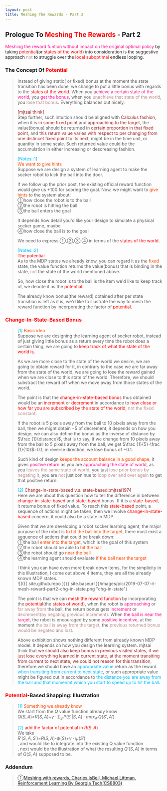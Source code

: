 ```yaml
---
layout: post
title: Meshing The Rewards - Part 2
---
```


## Prologue To <font color="Red">Meshing The Rewards</font> - Part 2
<p class="message">
<font color="DeepPink">Meshing the reward funtion without impact on the original optimal policy</font> by taking <font color="Red">potential</font>(or <font color="Red">states of the world</font>) into consideration is the suggestive approach <font color="RosyBrown">not</font> to struggle over the <font color="Red">local suboptimal</font> endless looping.  
</p>

### The Concept Of <font color="Red">Potential</font>
>Instead of giving static( or fixed) bonus at the moment the state transition has been done, we change to put a little bonus with regards to the <font color="Red">states of the world</font>.  When you <font color="DeepPink">achieve a certain state of the world</font>, you <font color="DeepPink">get the bonus</font>, when you <font color="RosyBrown">unachieve that state of the world</font>, you <font color="RosyBrown">lose that bonus</font>.  Everything balances out nicely.  
>
><font color="Brown">[mjtsai think]</font>  
>Step further, such intuition should be aligned with <font color="Brown">Calculus fashion</font>, when it is <font color="Brown">in some fixed point</font> and <font color="Brown">approaching to the target</font>, the value(bonus) should be returned in <font color="Brown">certain proportion in that fixed point</font>, and <font color="Brown">this return value varies with respect to per changing from one distincet fixed point to its next</font>, might be in the time unit, or quantity in some scale.  Such returned value could be the accumulation in either increasing or descreasing fashion.  
>
><font color="DeepSkyBlue">[Notes::1]</font>  
><font color="OrangeRed">We want to give hints</font>  
>Suppose we are design a system of learning agent to make the socker robot to kick the ball into the door.  
>
>If we follow up the prior post, the existing official reward function would give us $+100$ for scoring the goal.  Now, we might want to <font color="OrangeRed">give hints</font> to the system about:  
>&#10112;how close the robot is to the ball  
>&#10113;the robot is hitting the ball  
>&#10114;the ball enters the goal
>  
>It depends how detail you'd like your design to simulate a physical socker game, maybe  
>&#10115;how close the ball is to the goal  
>
>We need to express &#10112;,&#10113;,&#10114;,&#10115; in terms of the <font color="Red">states of the world</font>.  
>
><font color="DeepSkyBlue">[Notes::2]</font>  
><font color="Red">The potential</font>  
>As to the MDP states we already know, you can regard it as the <font color="OrangeRed">fixed</font> state, the value function returns the value(bonus) that is binding in the state, <font color="RosyBrown">not</font> the state of the world mentioned above.  
>
>So, how close the robot is to the ball is the item we'd like to keep track of, we denote it as the <font color="Red">potential</font>.  
>
>The already know bonus(the reward) obtained after per state transition is left as it is, we'd like to illustrate the way to mesh the reward function by incorporating the factor of <font color="Red">potential</font>.  

### <font color="Red">Change-In-State-Based Bonus</font>
><font color="DeepSkyBlue">[1]</font>
><font color="OrangeRed">Basic idea</font>  
>Suppose we are designing the learning agent of socker robot, instead of just giving little bonus as a return every time the robot does a certain thing, we are going to <font color="Red">keep track of what the state of the world is</font>.  
>
>As we are more close to the state of the world we desire, we are going to obtain reward for it, in contrary to the case we are far away from the state of the world, we are going to lose the reward gained when we are close to this state of the world.  Therefore, we should substract the reward off when we move away from those states of the world.  
>
>The point is that the <font color="Red">change-in-state-based bonus</font> thus obtained would be an <font color="Red">increment</font> or <font color="Red">decrement</font> in accordance to <font color="Red">how close or how far you are subscribed by the state of the world</font>, <font color="RosyBrown">not the fixed constant</font>.  
>
>If the robot is 5 pixels away from the ball to 10 pixels away from the ball, then we might obtain $-5$ of decrement, it depends on how you design, we can also define the bonus as the inverse of distance by $\frac {1}{distance}$, that is to say, if we change from 10 pixels away from the ball to 5 pixels away from the ball, we get $\frac {1}{5}-\frac {1}{10}$=$0.1$; in reverse direction, we lose bonus of $-0.1$.  
>
>Such kind of design <font color="OrangeRed">keeps the account balance in a good shape</font>, it gives <font color="DeepPink">positive return</font> as you are <font color="DeepPink">approaching the state of world</font>, as you <font color="RosyBrown">leaves the same state of world</font>, you just <font color="RosyBrown">lose prior bonus by negating it</font>,  you are <font color="RosyBrown">not</font> just coninue to <font color="RosyBrown">loop over and over again</font> to get that positive return.  
>
><font color="DeepSkyBlue">[2]</font>
><font color="Brown">Change-in-state-based v.s. state-based::mjtsai1974</font>  
>Here we are about this question how to tell the difference in between <font color="Red">change-in-state-based</font> and <font color="Red">state-based</font> bonus.  If it is a <font color="Red">state-based</font>, it returns bonus of fixed value.  To reach this <font color="Red">state-based</font> point, a sequence of actions might be taken, then we involve <font color="Red">change-in-state-based</font> concern, it could also be a state in MDP.  
>
>Given that we are developing a robot socker learning agent, the major purpose of the robot is <font color="OrangeRed">to hit the ball into the target</font>, there must exist a sequence of actions that could be break down:  
>&#10112;the ball <font color="OrangeRed">enter into the target</font>, which is the goal of this system  
>&#10113;the robot should be able to <font color="OrangeRed">hit the ball</font>  
>&#10114;the robot should go <font color="OrangeRed">near the ball</font>  
>&#10115;the learning agent should evaluate <font color="OrangeRed">if the ball near the target</font>  
>
>I think you can have even more break down items, for the simplicity in this illustration, I come out above 4 items, they are all the already known MDP states.  
![]({{ site.github.repo }}{{ site.baseurl }}/images/pic/2019-07-07-rl-mesh-reward-part2-chg-in-state.png "chg-in-state")
>
>The point is that we can <font color="Red">mesh the reward function</font> by incorporating the <font color="Red">potential</font>(the <font color="Red">states of world</font>), when the robot is <font color="DeepPink">approaching</font> or <font color="RosyBrown">far away from</font> the ball, the return bonus gets <font color="DeepPink">increment</font> or <font color="RosyBrown">decrement(by negating previous increment)</font>.  When <font color="DeepPink">the ball is near the target</font>, the robot is encouraged by some <font color="DeepPink">positive incentive</font>, at the moment <font color="RosyBrown">the ball is away from the target</font>, the <font color="RosyBrown">previous returned bonus would be negated and lost</font>.  
>
>Above exhibition shows nothing different from already known MDP model.  It depends on how you design the learning system.  mjtsai think that <font color="Brown">we should also keep bonus in previous visited states, if we just lose everything learned in current state, at the moment transiting from current to next state, we could not reason for this transition</font>, therefore we should have an <font color="DeepSkyBlue">appropriate value</font> return as the reward <font color="DeepSkyBlue">when transiting from current to next state</font>, or such appropriate value might be figured out in accordance to <font color="DeepSkyBlue">the distance you are away from the ball and that momenmt which you start to speed up to hit the ball</font>.  

### <font color="Red">Potential</font>-Based Shapping: Illustration
><font color="DeepSkyBlue">[1]</font>
><font color="OrangeRed">Something we already know</font>  
>We start from the $Q$ value function already know  
>$Q(S,A)$=$R(S,A)$+$\gamma\cdot\sum_{S'}P(S'\vert S,A)\cdot max_{A'}Q(S',A')$  
>
><font color="DeepSkyBlue">[2]</font>
><font color="Red">add the factor of potential in $R(S,A)$</font>  
>We take  
>$R'(S,A,S')$=$R(S,A)$-$\psi(S)$+$\gamma\cdot\psi(S')$  
>, and would like to integrate into the existing Q value function  
>, next would be the illustration of what the resulting $Q'(S,A)$ in terms of $Q(S,A)$ supposed to be.  
>

### Addendum
>&#10112;[Meshing with rewards, Charles IsBell, Michael Littman, Reinforcement Learning By Georgia Tech(CS8803)](https://classroom.udacity.com/courses/ud600/lessons/4388428967/concepts/43556087730923)  

<!-- Γ -->
<!-- \Omega -->
<!-- \cap intersection -->
<!-- \cup union -->
<!-- \frac{\Gamma(k + n)}{\Gamma(n)} \frac{1}{r^k}  -->
<!-- \mbox{\large$\vert$}\nolimits_0^\infty -->
<!-- \vert_0^\infty -->
<!-- \vert_{0.5}^{\infty} -->
<!-- &prime; ′ -->
<!-- &Prime; ″ -->
<!-- $E\lbrack X\rbrack$ -->
<!-- \overline{X_n} -->
<!-- \underset{Succss}P -->
<!-- \frac{{\overline {X_n}}-\mu}{S/\sqrt n} -->
<!-- \lim_{t\rightarrow\infty} -->
<!-- \int_{0}^{a}\lambda\cdot e^{-\lambda\cdot t}\operatorname dt -->
<!-- \Leftrightarrow -->
<!-- \prod_{v\in V} -->
<!-- \subset -->
<!-- \subseteq -->
<!-- \varnothing -->
<!-- \perp -->
<!-- \overset\triangle= -->
<!-- \left|X\right| -->
<!-- \xrightarrow{r_t} -->
<!-- \left\|?\right\| => ||?||-->
<!-- \left|?\right| => |?|-->
<!-- \lbrack BQ\rbrack => [BQ] -->
<!-- \subset -->
<!-- \subseteq -->

<!-- Notes -->
<!-- <font color="OrangeRed">items, verb, to make it the focus, mathematic expression</font> -->
<!-- <font color="Red">KKT</font> -->
<!-- <font color="Red">SMO heuristics</font> -->
<!-- <font color="Red">F</font> distribution -->
<!-- <font color="Red">t</font> distribution -->
<!-- <font color="DeepSkyBlue">suggested item, soft item</font> -->
<!-- <font color="RoyalBlue">old alpha, quiz, example</font> -->
<!-- <font color="Green">new alpha</font> -->

<!-- <font color="#C20000">conclusion, finding</font> -->
<!-- <font color="DeepPink">positive conclusion, finding</font> -->
<!-- <font color="RosyBrown">negative conclusion, finding</font> -->

<!-- <font color="#00ADAD">policy</font> -->
<!-- <font color="#6100A8">full observable</font> -->
<!-- <font color="#FFAC12">partial observable</font> -->
<!-- <font color="#EB00EB">stochastic</font> -->
<!-- <font color="#8400E6">state transition</font> -->
<!-- <font color="#D600D6">discount factor gamma $\gamma$</font> -->
<!-- <font color="#D600D6">$V(S)$</font> -->
<!-- <font color="#9300FF">immediate reward R(S)</font> -->

<!-- ### <font color="RoyalBlue">Example</font>: Illustration By Rainy And Sunny Days In One Week -->
<!-- <font color="RoyalBlue">[Question]</font> -->
<!-- <font color="DeepSkyBlue">[Answer]</font> -->

<!-- <font color="Brown">Notes::mjtsai1974</font> -->

<!-- 
[1]Given the vehicles pass through a highway toll station is $6$ per minute, what is the probability that no cars within $30$ seconds?
><font color="DeepSkyBlue">[1]</font>
><font color="OrangeRed">Given the vehicles pass through a highway toll station is $6$ per minute, what is the probability that no cars within $30$ seconds?</font>  
-->

<!--
><font color="DeepSkyBlue">[Notes]</font>
><font color="OrangeRed">Why at this moment, the Poisson and exponential probability come out with different result?</font>  
-->

<!-- https://www.medcalc.org/manual/gamma_distribution_functions.php -->
<!-- https://www.statlect.com/probability-distributions/student-t-distribution#hid5 -->
<!-- http://www.wiris.com/editor/demo/en/ -->